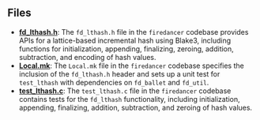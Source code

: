 
## Files
- **[fd_lthash.h](lthash/fd_lthash.h.driver.md)**: The `fd_lthash.h` file in the `firedancer` codebase provides APIs for a lattice-based incremental hash using Blake3, including functions for initialization, appending, finalizing, zeroing, addition, subtraction, and encoding of hash values.
- **[Local.mk](lthash/Local.mk.driver.md)**: The `Local.mk` file in the `firedancer` codebase specifies the inclusion of the `fd_lthash.h` header and sets up a unit test for `test_lthash` with dependencies on `fd_ballet` and `fd_util`.
- **[test_lthash.c](lthash/test_lthash.c.driver.md)**: The `test_lthash.c` file in the `firedancer` codebase contains tests for the `fd_lthash` functionality, including initialization, appending, finalizing, addition, subtraction, and zeroing of hash values.
